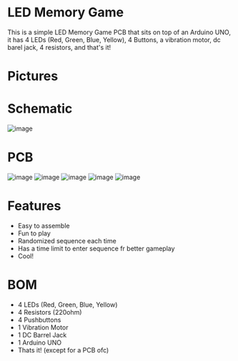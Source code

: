 # LED Memory Game
This is a simple LED Memory Game PCB that sits on top of an Arduino UNO, it has 4 LEDs (Red, Green, Blue, Yellow), 4 Buttons, a vibration motor, dc barel jack, 4 resistors, and that's it!

# Pictures

# Schematic
![image](https://github.com/user-attachments/assets/eaa08e71-422b-4dd9-bdab-a910df6a1b7a)

# PCB
![image](https://github.com/user-attachments/assets/450acfac-b4d4-41bd-91e4-76df33cbb49d)
![image](https://github.com/user-attachments/assets/fdaa7ca5-254a-4101-a5e1-f5b30bf38128)
![image](https://github.com/user-attachments/assets/3660fe8b-3bea-4e75-be11-34e20bcbb585)
![image](https://github.com/user-attachments/assets/c4ba770a-1e0e-4697-98ff-031460ee1bd6)
![image](https://github.com/user-attachments/assets/e46d68c9-6ef7-44e3-b4b8-5027d9538fc9)

# Features
- Easy to assemble
- Fun to play
- Randomized sequence each time
- Has a time limit to enter sequence fr better gameplay
- Cool!

# BOM
- 4 LEDs (Red, Green, Blue, Yellow)
- 4 Resistors (220ohm)
- 4 Pushbuttons
- 1 Vibration Motor
- 1 DC Barrel Jack
- 1 Arduino UNO
- Thats it! (except for a PCB ofc)
